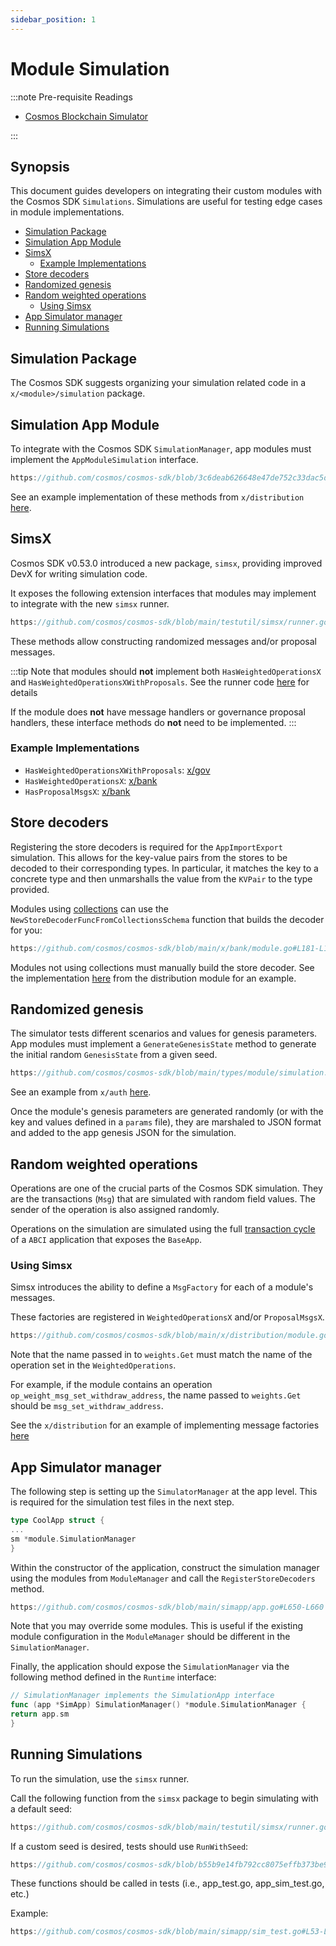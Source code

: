 ```yaml
---
sidebar_position: 1
---
```


# Module Simulation

:::note Pre-requisite Readings

* [Cosmos Blockchain Simulator](../../learn/advanced/12-simulation.md)

:::

## Synopsis

This document guides developers on integrating their custom modules with the Cosmos SDK `Simulations`.
Simulations are useful for testing edge cases in module implementations.

* [Simulation Package](#simulation-package)
* [Simulation App Module](#simulation-app-module)
* [SimsX](#simsx)
  * [Example Implementations](#example-implementations)
* [Store decoders](#store-decoders)
* [Randomized genesis](#randomized-genesis)
* [Random weighted operations](#random-weighted-operations)
  * [Using Simsx](#using-simsx)
* [App Simulator manager](#app-simulator-manager)
* [Running Simulations](#running-simulations)



## Simulation Package

The Cosmos SDK suggests organizing your simulation related code in a `x/<module>/simulation` package.

## Simulation App Module

To integrate with the Cosmos SDK `SimulationManager`, app modules must implement the `AppModuleSimulation` interface.

```go reference
https://github.com/cosmos/cosmos-sdk/blob/3c6deab626648e47de752c33dac5d06af83e3ee3/types/module/simulation.go#L16-L27
```

See an example implementation of these methods from `x/distribution` [here](https://github.com/cosmos/cosmos-sdk/blob/b55b9e14fb792cc8075effb373be9d26327fddea/x/distribution/module.go#L170-L194).

## SimsX

Cosmos SDK v0.53.0 introduced a new package, `simsx`, providing improved DevX for writing simulation code.

It exposes the following extension interfaces that modules may implement to integrate with the new `simsx` runner.
```go reference
https://github.com/cosmos/cosmos-sdk/blob/main/testutil/simsx/runner.go#L223-L234
```

These methods allow constructing randomized messages and/or proposal messages.

:::tip
Note that modules should **not** implement both `HasWeightedOperationsX` and `HasWeightedOperationsXWithProposals`.
See the runner code [here](https://github.com/cosmos/cosmos-sdk/blob/main/testutil/simsx/runner.go#L330-L339) for details

If the module does **not** have message handlers or governance proposal handlers, these interface methods do **not** need to be implemented.
:::

### Example Implementations

- `HasWeightedOperationsXWithProposals`: [x/gov](https://github.com/cosmos/cosmos-sdk/blob/main/x/gov/module.go#L242-L261)
- `HasWeightedOperationsX`: [x/bank](https://github.com/cosmos/cosmos-sdk/blob/main/x/bank/module.go#L199-L203)
- `HasProposalMsgsX`: [x/bank](https://github.com/cosmos/cosmos-sdk/blob/main/x/bank/module.go#L194-L197)

## Store decoders

Registering the store decoders is required for the `AppImportExport` simulation. This allows
for the key-value pairs from the stores to be decoded to their corresponding types.
In particular, it matches the key to a concrete type and then unmarshalls the value from the `KVPair` to the type provided.

Modules using [collections](https://github.com/cosmos/cosmos-sdk/blob/main/collections/README.md) can use the `NewStoreDecoderFuncFromCollectionsSchema` function that builds the decoder for you:

```go reference
https://github.com/cosmos/cosmos-sdk/blob/main/x/bank/module.go#L181-L184
```

Modules not using collections must manually build the store decoder.
See the implementation [here](https://github.com/cosmos/cosmos-sdk/blob/main/x/distribution/simulation/decoder.go) from the distribution module for an example.

## Randomized genesis

The simulator tests different scenarios and values for genesis parameters.
App modules must implement a `GenerateGenesisState` method to generate the initial random `GenesisState` from a given seed.

```go reference
https://github.com/cosmos/cosmos-sdk/blob/main/types/module/simulation.go#L20
```

See an example from `x/auth` [here](https://github.com/cosmos/cosmos-sdk/blob/main/x/auth/module.go#L169-L172).

Once the module's genesis parameters are generated randomly (or with the key and
values defined in a `params` file), they are marshaled to JSON format and added
to the app genesis JSON for the simulation.

## Random weighted operations

Operations are one of the crucial parts of the Cosmos SDK simulation. They are the transactions
(`Msg`) that are simulated with random field values. The sender of the operation
is also assigned randomly.

Operations on the simulation are simulated using the full [transaction cycle](../../learn/advanced/01-transactions.md) of a
`ABCI` application that exposes the `BaseApp`.

### Using Simsx

Simsx introduces the ability to define a `MsgFactory` for each of a module's messages.

These factories are registered in `WeightedOperationsX` and/or `ProposalMsgsX`.

```go reference
https://github.com/cosmos/cosmos-sdk/blob/main/x/distribution/module.go#L196-L206
```

Note that the name passed in to `weights.Get` must match the name of the operation set in the `WeightedOperations`.

For example, if the module contains an operation `op_weight_msg_set_withdraw_address`, the name passed to `weights.Get` should be `msg_set_withdraw_address`.

See the `x/distribution` for an example of implementing message factories [here](https://github.com/cosmos/cosmos-sdk/blob/main/x/distribution/simulation/msg_factory.go)

## App Simulator manager

The following step is setting up the `SimulatorManager` at the app level. This
is required for the simulation test files in the next step.

```go
type CoolApp struct {
...
sm *module.SimulationManager
}
```

Within the constructor of the application, construct the simulation manager using the modules from `ModuleManager` and call the `RegisterStoreDecoders` method.

```go reference
https://github.com/cosmos/cosmos-sdk/blob/main/simapp/app.go#L650-L660
```

Note that you may override some modules.
This is useful if the existing module configuration in the `ModuleManager` should be different in the `SimulationManager`.

Finally, the application should expose the `SimulationManager` via the following method defined in the `Runtime` interface:

```go
// SimulationManager implements the SimulationApp interface
func (app *SimApp) SimulationManager() *module.SimulationManager {
return app.sm
}
```

## Running Simulations

To run the simulation, use the `simsx` runner.

Call the following function from the `simsx` package to begin simulating with a default seed:

```go reference
https://github.com/cosmos/cosmos-sdk/blob/main/testutil/simsx/runner.go#L69-L88
```

If a custom seed is desired, tests should use `RunWithSeed`:

```go reference
https://github.com/cosmos/cosmos-sdk/blob/b55b9e14fb792cc8075effb373be9d26327fddea/testutil/simsx/runner.go#L151-L168
```

These functions should be called in tests (i.e., app_test.go, app_sim_test.go, etc.)

Example:

```go reference
https://github.com/cosmos/cosmos-sdk/blob/main/simapp/sim_test.go#L53-L65
```